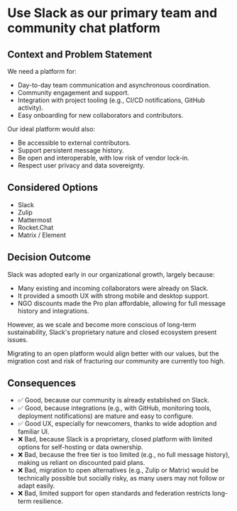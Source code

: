 # Use Slack as our primary team and community chat platform

## Context and Problem Statement

We need a platform for:

- Day-to-day team communication and asynchronous coordination.
- Community engagement and support.
- Integration with project tooling (e.g., CI/CD notifications, GitHub activity).
- Easy onboarding for new collaborators and contributors.

Our ideal platform would also:

- Be accessible to external contributors.
- Support persistent message history.
- Be open and interoperable, with low risk of vendor lock-in.
- Respect user privacy and data sovereignty.

## Considered Options

- Slack
- Zulip
- Mattermost
- Rocket.Chat
- Matrix / Element

## Decision Outcome

Slack was adopted early in our organizational growth, largely because:

- Many existing and incoming collaborators were already on Slack.
- It provided a smooth UX with strong mobile and desktop support.
- NGO discounts made the Pro plan affordable, allowing for full message history and
  integrations.

However, as we scale and become more conscious of long-term sustainability, Slack's
proprietary nature and closed ecosystem present issues.

Migrating to an open platform would align better with our values, but the migration
cost and risk of fracturing our community are currently too high.

## Consequences

- ✅ Good, because our community is already established on Slack.
- ✅ Good, because integrations (e.g., with GitHub, monitoring tools, deployment
  notifications) are mature and easy to configure.
- ✅ Good UX, especially for newcomers, thanks to wide adoption and familiar UI.
- ❌ Bad, because Slack is a proprietary, closed platform with limited options
  for self-hosting or data ownership.
- ❌ Bad, because the free tier is too limited (e.g., no full message history),
  making us reliant on discounted paid plans.
- ❌ Bad, migration to open alternatives (e.g., Zulip or Matrix) would be technically
  possible but socially risky, as many users may not follow or adapt easily.
- ❌ Bad, limited support for open standards and federation restricts long-term
  resilience.
